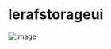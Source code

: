 # lerafstorageui

![image](https://user-images.githubusercontent.com/86312641/213901311-bd1e800b-a221-451b-b167-351103fa925c.png)


